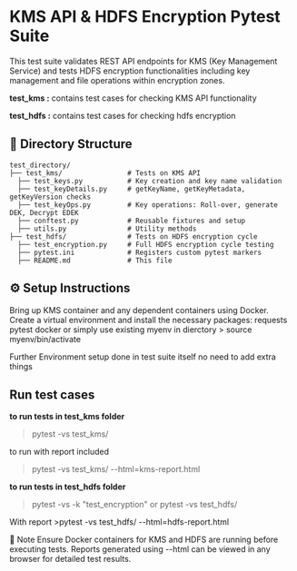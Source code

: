 #    KMS API & HDFS Encryption Pytest Suite


This test suite validates REST API endpoints for KMS (Key Management Service) and tests HDFS encryption functionalities including key management and file operations within encryption zones.

**test_kms  :** contains test cases for checking KMS API functionality  

**test_hdfs :** contains test cases for checking hdfs encryption

## 📂 Directory Structure

```
test_directory/
├── test_kms/                # Tests on KMS API
  ├── test_keys.py           # Key creation and key name validation
  ├── test_keyDetails.py     # getKeyName, getKeyMetadata, getKeyVersion checks
  ├── test_keyOps.py         # Key operations: Roll-over, generate DEK, Decrypt EDEK
  ├── conftest.py            # Reusable fixtures and setup
  ├── utils.py               # Utility methods
├── test_hdfs/               # Tests on HDFS encryption cycle
  ├── test_encryption.py     # Full HDFS encryption cycle testing
  ├── pytest.ini             # Registers custom pytest markers
  ├── README.md              # This file
```

## ⚙️ Setup Instructions
Bring up KMS container and any dependent containers using Docker.
Create a virtual environment and install the necessary packages: requests pytest docker
or simply use existing myenv in dierctory > source myenv/bin/activate

Further Environment setup  done in test suite itself no need to add extra things

## Run test cases

**to run tests in test_kms folder**
> pytest -vs test_kms/

to run with report included
> pytest -vs test_kms/ --html=kms-report.html


**to run tests in test_hdfs folder**

> pytest -vs -k "test_encryption"
or
>pytest -vs test_hdfs/

With report >pytest -vs test_hdfs/ --html=hdfs-report.html

📌 Note
Ensure Docker containers for KMS and HDFS are running before executing tests.
Reports generated using --html can be viewed in any browser for detailed test results.
